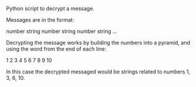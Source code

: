 Python script to decrypt a message.

Messages are in the format:

number string
number string
number string
...

Decrypting the message works by building the numbers into a pyramid, and using the word from the end of each line:

1
2 3
4 5 6
7 8 9 10

In this case the decrypted messaged would be strings related to numbers 1, 3, 6, 10.
